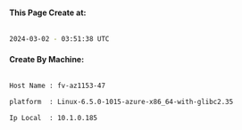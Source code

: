 
   
#### This Page Create at:

```bash

2024-03-02 - 03:51:38 UTC

```

#### Create By Machine:

```bash

Host Name : fv-az1153-47

platform  : Linux-6.5.0-1015-azure-x86_64-with-glibc2.35

Ip Local  : 10.1.0.185

```

